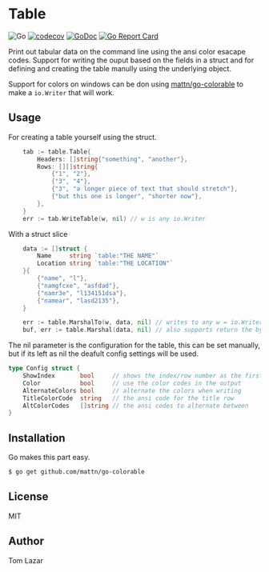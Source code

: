 # Table

![Go](https://github.com/tomlazar/table/workflows/Go/badge.svg)
[![codecov](https://codecov.io/gh/tomlazar/table/branch/main/graph/badge.svg?token=F96DTCC4MC)](undefined)
[![GoDoc](https://godoc.org/github.com/tomlazar/table?status.svg)](http://godoc.org/github.com/tomlazar/table)
[![Go Report Card](https://goreportcard.com/badge/github.com/tomlazar/table)](https://goreportcard.com/report/github.com/tomlazar/table)

Print out tabular data on the command line using the ansi color esacape codes. Support for writing the ouput based on the fields in a struct and for defining and creating the table manully using the underlying object.

Support for colors on windows can be don using [mattn/go-colorable](https://github.com/mattn/go-colorable) to make a `io.Writer` that will work.

## Usage

For creating a table yourself using the struct.
```go
	tab := table.Table{
		Headers: []string{"something", "another"},
		Rows: [][]string{
			{"1", "2"},
			{"3", "4"},
			{"3", "a longer piece of text that should stretch"},
			{"but this one is longer", "shorter now"},
		},
	}
	err := tab.WriteTable(w, nil) // w is any io.Writer
```

With a struct slice 
```go
	data := []struct {
		Name     string `table:"THE NAME"`
		Location string `table:"THE LOCATION"`
	}{
		{"name", "l"},
		{"namgfcxe", "asfdad"},
		{"namr3e", "l134151dsa"},
		{"namear", "lasd2135"},
	}

    err := table.MarshalTo(w, data, nil) // writes to any w = io.Writer
    buf, err := table.Marshal(data, nil) // also supports return the bytes
```

The nil parameter is the configuration for the table, this can be set manually, but if its left as nil the deafult config settings will be used.
```go
type Config struct {
	ShowIndex       bool     // shows the index/row number as the first column
	Color           bool     // use the color codes in the output
	AlternateColors bool     // alternate the colors when writing
	TitleColorCode  string   // the ansi code for the title row
	AltColorCodes   []string // the ansi codes to alternate between
}
```


## Installation 

Go makes this part easy.

```bash
$ go get github.com/mattn/go-colorable
```

## License

MIT

## Author 

Tom Lazar